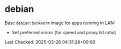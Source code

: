 # debian

Base `debian:bookworm` image for apps running in LAN:

- Set preferred mirror (for speed and proxy hit ratio)

Last Checked: 2025-03-28 04:31:28+00:00
